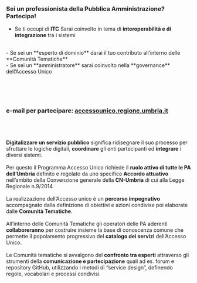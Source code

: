 ### Sei un professionista della Pubblica Amministrazione? Partecipa!

- Se ti occupi di **ITC** Sarai coinvolto in tema di **interoperabilità e di integrazione** tra i sistemi
<br>
- Se sei un **esperto di dominio** darai il tuo contributo all’interno delle **Comunità Tematiche**
<br>
- Se sei un **amministratore** sarai coinvolto nella **governance** dell’Accesso Unico

<br><br><br>
### e-mail per partecipare: <a href="mailto: accessounico.regione.umbria.it ?subject=Accesso Unico - Partecipazione">accessounico.regione.umbria.it</a>

<br><br><br>
**Digitalizzare un servizio pubblico** significa ridisegnare il suo processo per sfruttare le logiche digitali, **coordinare** gli enti partecipanti ed **integrare** i diversi sistemi.
<br><br>
Per questo il Programma Accesso Unico richiede il **ruolo attivo di tutte le PA dell’Umbria** definito e regolato da uno specifico **Accordo attuativo** nell’ambito della Convenzione generale della **CN-Umbria** di cui alla Legge Regionale n.9/2014.
<br><br>
La realizzazione dell’Accesso unico è un **percorso impegnativo** accompagnato dalla definizione di obiettivi e azioni condivise poi elaborate dalle **Comunità Tematiche**.
<br><br>
All’interno delle Comunità Tematiche gli operatori delle PA aderenti **collaboreranno** per costruire insieme la base di conoscenza comune che permette il popolamento progressivo del **catalogo dei servizi** dell’Accesso Unico.
<br><br>
Le Comunità tematiche si avvalgono del **confronto tra esperti** attraverso gli strumenti della **comunicazione e partecipazione** quali ad es. forum e repository GitHub, utilizzando i metodi di “service design”, definendo regole, vocabolari e processi condivisi.
